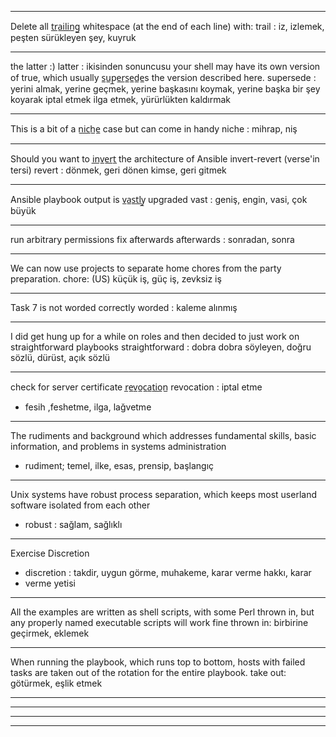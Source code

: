 -----
Delete all t̲r̲a̲i̲l̲i̲n̲g̲ whitespace (at the end of each line) with:
trail : iz, izlemek, peşten sürükleyen şey, kuyruk

-----
the latter :)
latter : ikisinden sonuncusu
your shell may have its own version of true, which usually s̲u̲p̲e̲r̲s̲e̲d̲e̲s
the version described here.
supersede : yerini almak, yerine geçmek, yerine başkasını koymak, yerine başka
bir şey koyarak iptal etmek ilga etmek, yürürlükten kaldırmak

-----
This is a bit of a n̲i̲c̲h̲e̲ case but can come in handy
niche : mihrap, niş

-----
Should you want to i̲n̲v̲e̲r̲t̲ the architecture of Ansible
invert-revert
(verse'in tersi)
revert : dönmek, geri dönen kimse, geri gitmek

-----
Ansible playbook output is v̲a̲s̲t̲l̲y̲ upgraded
vast : geniş, engin, vasi, çok büyük

-----
run arbitrary permissions fix afterwards
afterwards : sonradan, sonra   

-----
We can now use projects to separate home chores from the party preparation.
chore:  (US) küçük iş, güç iş, zevksiz iş

-----
Task 7 is not worded correctly
worded : kaleme alınmış

-----
I did get hung up for a while on roles and then decided to just work on
straightforward playbooks
straightforward : dobra dobra söyleyen, doğru sözlü, dürüst, açık sözlü

-----
check for server certificate r̲e̲v̲o̲c̲a̲t̲i̲o̲n̲
revocation : iptal etme
* fesih ,feshetme, ilga, lağvetme

-----
The rudiments and background which addresses fundamental skills, basic
information, and problems in systems administration
* rudiment; temel, ilke, esas, prensip, başlangıç

-----
Unix systems have robust process separation, which keeps most userland
software isolated from each other
* robust : sağlam, sağlıklı
-----
Exercise Discretion
* discretion : takdir, uygun görme, muhakeme, karar verme hakkı, karar
* verme yetisi

-----
All the examples are written as shell scripts, with some Perl thrown in, but any properly named executable scripts will work fine
thrown in: birbirine geçirmek, eklemek

-----
When running the playbook, which runs top to bottom, hosts with failed tasks are taken out of the rotation for the entire playbook.
take out:  götürmek, eşlik etmek

-----

-----
-----
-----
